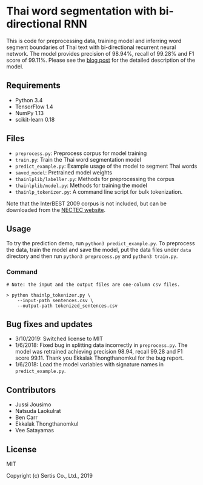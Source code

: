 # Thai word segmentation with bi-directional RNN

This is code for preprocessing data, training model and inferring word segment boundaries of Thai text
with bi-directional recurrent neural network. The model provides precision of 98.94%, recall of 99.28%
and F1 score of 99.11%. Please see the [blog post](https://sertiscorp.com/thai-word-segmentation-with-bi-directional_rnn/)
for the detailed description of the model.

## Requirements

* Python 3.4
* TensorFlow 1.4
* NumPy 1.13
* scikit-learn 0.18

## Files

* `preprocess.py`: Preprocess corpus for model training
* `train.py`: Train the Thai word segmentation model
* `predict_example.py`: Example usage of the model to segment Thai words
* `saved_model`: Pretrained model weights
* `thainlplib/labeller.py`: Methods for preprocessing the corpus
* `thainlplib/model.py`: Methods for training the model
* `thainlp_tokenizer.py`: A command line script for bulk tokenization.

Note that the InterBEST 2009 corpus is not included, but can be downloaded from the
[NECTEC website](https://thailang.nectec.or.th/downloadcenter/).

## Usage

To try the prediction demo, run `python3 predict_example.py`.
To preprocess the data, train the model and save the model, put the data files under
`data` directory and then run `python3 preprocess.py` and `python3 train.py`.

### Command
```
# Note: the input and the output files are one-column csv files.

> python thainlp_tokenizer.py \
    --input-path sentences.csv \
    --output-path tokenized_sentences.csv
```

## Bug fixes and updates

* 3/10/2019: Switched license to MIT
* 1/6/2018: Fixed bug in splitting data incorrectly in `preprocess.py`. The model was
retrained achieving precision 98.94, recall 99.28 and F1 score 99.11. Thank you Ekkalak
Thongthanomkul for the bug report.
* 1/6/2018: Load the model variables with signature names in `predict_example.py`.

## Contributors

* Jussi Jousimo
* Natsuda Laokulrat
* Ben Carr
* Ekkalak Thongthanomkul
* Vee Satayamas

## License

MIT

Copyright (c) Sertis Co., Ltd., 2019
